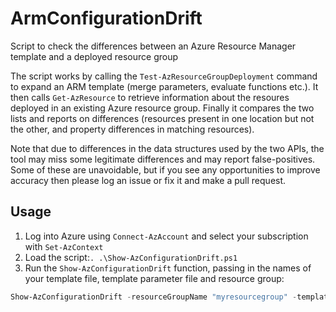 # ArmConfigurationDrift
Script to check the differences between an Azure Resource Manager template and a deployed resource group

The script works by calling the `Test-AzResourceGroupDeployment` command to expand an ARM template (merge parameters, evaluate functions etc.). It then calls `Get-AzResource` to retrieve information about the resoures deployed in an existing Azure resource group. Finally it compares the two lists and reports on differences (resources present in one location but not the other, and property differences in matching resources).

Note that due to differences in the data structures used by the two APIs, the tool may miss some legitimate differences and may report false-positives. Some of these are unavoidable, but if you see any opportunities to improve accuracy then please log an issue or fix it and make a pull request.

## Usage
1. Log into Azure using `Connect-AzAccount` and select your subscription with `Set-AzContext`
1. Load the script:`. .\Show-AzConfigurationDrift.ps1`
1. Run the `Show-AzConfigurationDrift` function, passing in the names of your template file, template parameter file and resource group:
```powershell
Show-AzConfigurationDrift -resourceGroupName "myresourcegroup" -templateFile .\templates\azuredeploy.json -templateParametersFile .\templates\web-azuredeploy.parameters.json
```